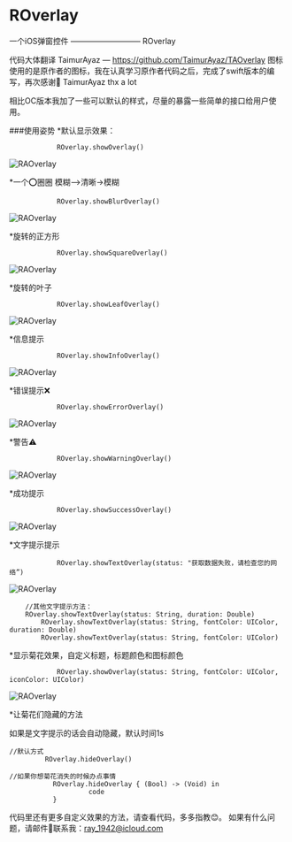 # ROverlay
一个iOS弹窗控件 ————————— ROverlay

代码大体翻译 TaimurAyaz — https://github.com/TaimurAyaz/TAOverlay
图标使用的是原作者的图标，我在认真学习原作者代码之后，完成了swift版本的编写，再次感谢🙏 TaimurAyaz thx a lot

相比OC版本我加了一些可以默认的样式，尽量的暴露一些简单的接口给用户使用。

###使用姿势
*默认显示效果：
```
            ROverlay.showOverlay()

```
![RAOverlay](https://github.com/ray1942/ROverlay/blob/master/screenshot1.png)


*一个⭕️圈圈 模糊—>清晰->模糊
```
            ROverlay.showBlurOverlay()

```
![RAOverlay](https://github.com/ray1942/ROverlay/blob/master/screenshot2.png)


*旋转的正方形

```
            ROverlay.showSquareOverlay()

```
![RAOverlay](https://github.com/ray1942/ROverlay/blob/master/screenshot3.png)

*旋转的叶子

```
            ROverlay.showLeafOverlay()

```
![RAOverlay](https://github.com/ray1942/ROverlay/blob/master/screenshot4.png)

*信息提示

```
            ROverlay.showInfoOverlay()

```
![RAOverlay](https://github.com/ray1942/ROverlay/blob/master/screenshot5.png)

*错误提示❌

```
            ROverlay.showErrorOverlay()

```
![RAOverlay](https://github.com/ray1942/ROverlay/blob/master/screenshot6.png)

*警告⚠️

```
            ROverlay.showWarningOverlay()

```
![RAOverlay](https://github.com/ray1942/ROverlay/blob/master/screenshot7.png)

*成功提示

```
            ROverlay.showSuccessOverlay()

```
![RAOverlay](https://github.com/ray1942/ROverlay/blob/master/screenshot8.png)

*文字提示提示

```
            ROverlay.showTextOverlay(status: "获取数据失败，请检查您的网络”)

```
![RAOverlay](https://github.com/ray1942/ROverlay/blob/master/screenshot0.png)

```
	//其他文字提示方法：
 	ROverlay.showTextOverlay(status: String, duration: Double)
        ROverlay.showTextOverlay(status: String, fontColor: UIColor, duration: Double)
        ROverlay.showTextOverlay(status: String, fontColor: UIColor)

```

*显示菊花效果，自定义标题，标题颜色和图标颜色

```
            ROverlay.showOverlay(status: String, fontColor: UIColor, iconColor: UIColor)

```

![RAOverlay](https://github.com/ray1942/ROverlay/blob/master/screenshot9.png)

*让菊花们隐藏的方法

如果是文字提示的话会自动隐藏，默认时间1s

```
//默认方式
	     ROverlay.hideOverlay()

//如果你想菊花消失的时候办点事情
           ROverlay.hideOverlay { (Bool) -> (Void) in
                    code
           }

```

代码里还有更多自定义效果的方法，请查看代码，多多指教😊。
如果有什么问题，请邮件📧联系我：ray_1942@icloud.com

